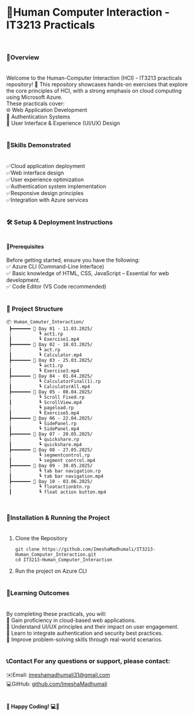 # 🌟Human Computer Interaction - IT3213 Practicals
<br>

### 🚀Overview<br><br>
Welcome to the Human-Computer Interaction (HCI) - IT3213 practicals repository! 🎉 This repository showcases hands-on exercises that explore the core principles of HCI, with a strong emphasis on cloud computing using Microsoft Azure. <br>These practicals cover:<br>
🌐 Web Application Development<br>
🔐 Authentication Systems<br>
🎨 User Interface & Experience (UI/UX) Design<br><br>

### 🎯Skills Demonstrated<br><br>
✅Cloud application deployment<br>
✅Web interface design<br>
✅User experience optimization<br>
✅Authentication system implementation<br>
✅Responsive design principles<br>
✅Integration with Azure services<br><br>

### 🛠️ Setup & Deployment Instructions<br><br>
#### 📌Prerequisites<br>

Before getting started, ensure you have the following:<br>
✅ Azure CLI (Command-Line Interface)<br>
✅ Basic knowledge of HTML, CSS, JavaScript – Essential for web development.<br>
✅ Code Editor (VS Code recommended)  <br><br>

### 📂 Project Structure
```
📦 Human_Comuter_Interaction/
 ┣━━━━━━━ 📂 Day 01 - 11.03.2025/
 |          ┗ act1.rp
 ┃          ┗ Exercise1.mp4
 ┣━━━━━━━ 📂 Day 02 - 18.03.2025/
 |          ┗ act.rp
 ┃          ┗ Calculator.mp4
 ┣━━━━━━━ 📂 Day 03 - 25.03.2025/
 |          ┗ act1.rp
 ┃          ┗ Exercise3.mp4
 ┣━━━━━━━ 📂 Day 04 - 01.04.2025/
 |          ┗ CalculatorFinal(1).rp
 ┃          ┗ CalculatorAll.mp4
 ┣━━━━━━━ 📂 Day 05 - 08.04.2025/
 |          ┗ Scroll Fixed.rp
 ┃          ┗ ScrollView.mp4
 |          ┗ pageload.rp
 ┃          ┗ Exercise5.mp4
 ┣━━━━━━━ 📂 Day 06 - 22.04.2025/
 |          ┗ SidePanel.rp
 ┃          ┗ SidePanel.mp4
 ┣━━━━━━━ 📂 Day 07 - 20.05.2025/
 |          ┗ quickshare.rp
 ┃          ┗ quickshare.mp4
 ┣━━━━━━━ 📂 Day 08 - 27.05.2025/
 |          ┗ segmentcontrol.rp
 ┃          ┗ segment control.mp4
 ┣━━━━━━━ 📂 Day 09 - 30.05.2025/
 |          ┗ tab bar navigation.rp
 ┃          ┗ tab bar navigation.mp4
 ┣━━━━━━━ 📂 Day 10 - 03.06.2025/
 |          ┗ floatactionbtn.rp
 ┃          ┗ float action button.mp4
 
 

```

### 🔧Installation & Running the Project<br><br>
1. Clone the Repository<br>

   ```
   git clone https://github.com/ImeshaMadhumali/IT3213-Human_Computer_Interaction.git
   cd IT3213-Human_Computer_Interaction
   ``` 
2. Run the project on Azure CLI<br><br>

### 📖Learning Outcomes<br><br>

By completing these practicals, you will:<br>
🎯 Gain proficiency in cloud-based web applications.<br>
🎯 Understand UI/UX principles and their impact on user engagement.<br>
🎯 Learn to integrate authentication and security best practices.<br>
🎯 Improve problem-solving skills through real-world scenarios.<br><br>

### 📞Contact For any questions or support, please contact:<br>

✉️Email: imeshamadhumali31@gmail.com<br>
💻GitHub: [github.com/ImeshaMadhumali](https://github.com/ImeshaMadhumali)<br><br>

#### 🚀 Happy Coding! 💻🎨
